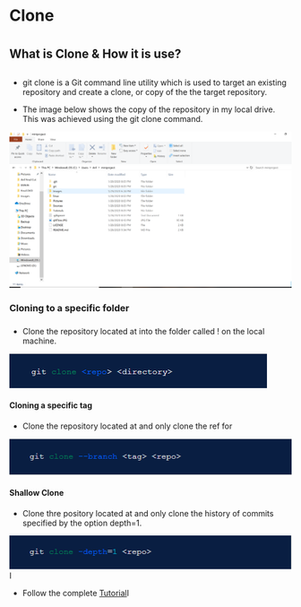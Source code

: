 # Clone <h1>

## What is Clone & How it is use? <h2>

* git clone is a Git command line utility which is used to target an existing repository and create a clone, or copy of the the target repository.

* The image below shows the copy of the repository in my local drive. This was achieved using the git clone command. 

![Clone](/Images/Clone.PNG)

### Cloning to a specific folder<h3>

* Clone the repository located at <repo> into the folder called <directory>! on the local machine.

![CloneFlolder](/Images/CloneFolder.PNG)

#### Cloning a specific tag <h4>

* Clone the repository located at <repo> and only clone the ref for <tag>

![CloneTag](/Images/CloneTag.PNG)

#### Shallow Clone <h4>

* Clone thre pository located at <repo> and only clone the history of commits specified by the option depth=1.

![CloneShallow](/Images/ShallowClone.PNG)
I
* Follow the complete [Tutorial](https://www.atlassian.com/git/tutorials/setting-up-a-repository/git-clone)I
